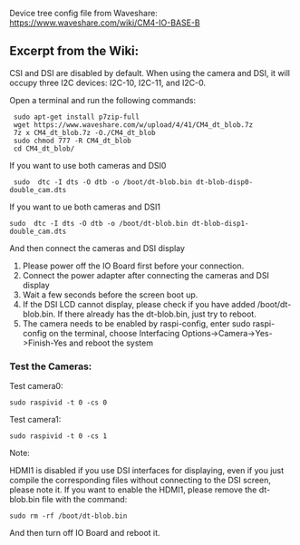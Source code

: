 Device tree config file from Waveshare:
https://www.waveshare.com/wiki/CM4-IO-BASE-B

## Excerpt from the Wiki:

CSI and DSI are disabled by default. When using the camera and DSI, it will occupy three I2C devices: I2C-10, I2C-11, and I2C-0.

Open a terminal and run the following commands:
```
 sudo apt-get install p7zip-full
 wget https://www.waveshare.com/w/upload/4/41/CM4_dt_blob.7z
 7z x CM4_dt_blob.7z -O./CM4_dt_blob
 sudo chmod 777 -R CM4_dt_blob
 cd CM4_dt_blob/
```
If you want to use both cameras and DSI0
```
 sudo  dtc -I dts -O dtb -o /boot/dt-blob.bin dt-blob-disp0-double_cam.dts
```
If you want to ue both cameras and DSI1
```
sudo  dtc -I dts -O dtb -o /boot/dt-blob.bin dt-blob-disp1-double_cam.dts
```
And then connect the cameras and DSI display

1. Please power off the IO Board first before your connection.
2. Connect the power adapter after connecting the cameras and DSI display
3. Wait a few seconds before the screen boot up.
4. If the DSI LCD cannot display, please check if you have added /boot/dt-blob.bin. If there already has the dt-blob.bin, just try to reboot.
5. The camera needs to be enabled by raspi-config, enter sudo raspi-config on the terminal, choose Interfacing Options->Camera->Yes->Finish-Yes and reboot the system

### Test the Cameras:

Test camera0:

```
sudo raspivid -t 0 -cs 0
```
Test camera1:
```
sudo raspivid -t 0 -cs 1
```

Note:

HDMI1 is disabled if you use DSI interfaces for displaying, even if you just compile the corresponding files without connecting to the DSI screen, please note it.
If you want to enable the HDMI1, please remove the dt-blob.bin file with the command:
```
sudo rm -rf /boot/dt-blob.bin
```
And then turn off IO Board and reboot it. 